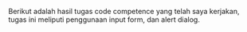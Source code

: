 Berikut adalah hasil tugas code competence yang telah saya kerjakan, tugas ini meliputi penggunaan input form, dan alert dialog.